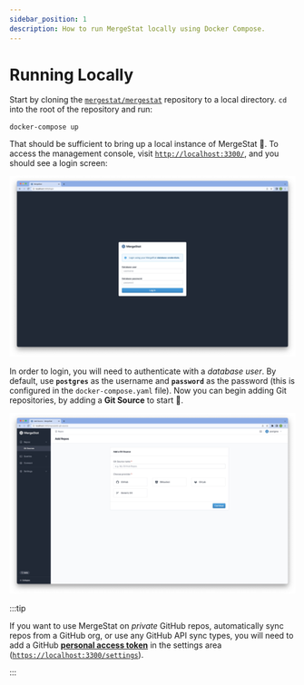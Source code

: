```yaml
---
sidebar_position: 1
description: How to run MergeStat locally using Docker Compose.
---
```


# Running Locally

Start by cloning the [`mergestat/mergestat`](https://github.com/mergestat/mergestat/) repository to a local directory.
`cd` into the root of the repository and run:

```
docker-compose up
```

That should be sufficient to bring up a local instance of MergeStat 🎉.
To access the management console, visit [`http://localhost:3300/`](http://localhost:3300/), and you should see a login screen:

![MergeStat login UI](login-screenshot.jpg)

In order to login, you will need to authenticate with a *database user*.
By default, use **`postgres`** as the username and **`password`** as the password (this is configured in the `docker-compose.yaml` file).
Now you can begin adding Git repositories, by adding a **Git Source** to start 🎉.

![MergeStat add Git Source page](add-git-source.jpg)

:::tip

If you want to use MergeStat on *private* GitHub repos, automatically sync repos from a GitHub org, or use any GitHub API sync types, you will need to add a GitHub [**personal access token**](https://docs.github.com/en/authentication/keeping-your-account-and-data-secure/creating-a-personal-access-token) in the settings area ([`https://localhost:3300/settings`](https://localhost:3300/settings)).

:::
